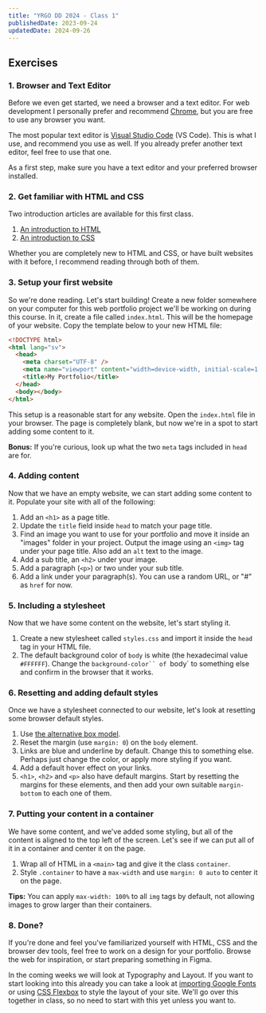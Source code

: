 ```yaml
---
title: "YRGO DD 2024 - Class 1"
publishedDate: 2023-09-24
updatedDate: 2024-09-26
---
```


## Exercises

### 1. Browser and Text Editor

Before we even get started, we need a browser and a text editor. For web development I personally prefer and recommend [Chrome](https://www.google.com/intl/en_sv/chrome), but you are free to use any browser you want.

The most popular text editor is [Visual Studio Code](https://code.visualstudio.com/) (VS Code). This is what I use, and recommend you use as well. If you already prefer another text editor, feel free to use that one.

As a first step, make sure you have a text editor and your preferred browser installed.

### 2. Get familiar with HTML and CSS

Two introduction articles are available for this first class.

1. [An introduction to HTML](html-intro)
2. [An introduction to CSS](css-intro)

Whether you are completely new to HTML and CSS, or have built websites with it before, I recommend reading through both of them.

### 3. Setup your first website

So we're done reading. Let's start building! Create a new folder somewhere on your computer for this web portfolio project we'll be working on during this course. In it, create a file called `index.html`. This will be the homepage of your website. Copy the template below to your new HTML file:

<!-- prettier-ignore -->
```html
<!DOCTYPE html>
<html lang="sv">
  <head>
    <meta charset="UTF-8" />
    <meta name="viewport" content="width=device-width, initial-scale=1.0" />
    <title>My Portfolio</title>
  </head>
  <body></body>
</html>
```

This setup is a reasonable start for any website. Open the `index.html` file in your browser. The page is completely blank, but now we're in a spot to start adding some content to it.

**Bonus:** If you're curious, look up what the two `meta` tags included in `head` are for.

### 4. Adding content

Now that we have an empty website, we can start adding some content to it. Populate your site with all of the following:

1. Add an `<h1>` as a page title.
1. Update the `title` field inside `head` to match your page title.
1. Find an image you want to use for your portfolio and move it inside an "images" folder in your project. Output the image using an `<img>` tag under your page title. Also add an `alt` text to the image.
1. Add a sub title, an `<h2>` under your image.
1. Add a paragraph (`<p>`) or two under your sub title.
1. Add a link under your paragraph(s). You can use a random URL, or "#" as `href` for now.

### 5. Including a stylesheet

Now that we have some content on the website, let's start styling it.

1. Create a new stylesheet called `styles.css` and import it inside the `head` tag in your HTML file.
1. The default background color of `body` is white (the hexadecimal value `#FFFFFF`). Change the `background-color`` of `body` to something else and confirm in the browser that it works.

### 6. Resetting and adding default styles

Once we have a stylesheet connected to our website, let's look at resetting some browser default styles.

1. Use [the alternative box model](css-intro#the-alternative-box-model).
1. Reset the margin (use `margin: 0`) on the `body` element.
1. Links are blue and underline by default. Change this to something else. Perhaps just change the color, or apply more styling if you want.
1. Add a default hover effect on your links.
1. `<h1>`, `<h2>` and `<p>` also have default margins. Start by resetting the margins for these elements, and then add your own suitable `margin-bottom` to each one of them.

### 7. Putting your content in a container

We have some content, and we've added some styling, but all of the content is aligned to the top left of the screen. Let's see if we can put all of it in a container and center it on the page.

1. Wrap all of HTML in a `<main>` tag and give it the class `container`.
1. Style `.container` to have a `max-width` and use `margin: 0 auto` to center it on the page.

**Tips:** You can apply `max-width: 100%` to all `img` tags by default, not allowing images to grow larger than their containers.

### 8. Done?

If you're done and feel you've familiarized yourself with HTML, CSS and the browser dev tools, feel free to work on a design for your portfolio. Browse the web for inspiration, or start preparing something in Figma.

In the coming weeks we will look at Typography and Layout. If you want to start looking into this already you can take a look at [importing Google Fonts](https://fonts.google.com/) or using [CSS Flexbox](https://developer.mozilla.org/en-US/docs/Web/CSS/CSS_flexible_box_layout/Basic_concepts_of_flexbox) to style the layout of your site. We'll go over this together in class, so no need to start with this yet unless you want to.
